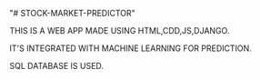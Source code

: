 "# STOCK-MARKET-PREDICTOR" 

THIS IS A WEB APP MADE USING HTML,CDD,JS,DJANGO.

IT'S INTEGRATED WITH MACHINE LEARNING FOR PREDICTION.

SQL DATABASE IS USED.
